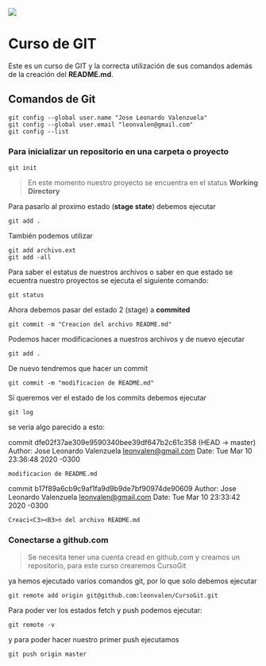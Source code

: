  ![](https://git-scm.com/images/logo@2x.png)
# Curso de GIT

Este es un curso de GIT y la correcta utilización de sus comandos además de la creación del **README.md**.

## Comandos de Git 

    git config --global user.name "Jose Leonardo Valenzuela"
    git config --global user.email "leonvalen@gmail.com"
    git config --list

### Para inicializar un repositorio en una carpeta o proyecto 
    git init

> En este momento nuestro proyecto se encuentra en el status **Working   
> Directory**

Para pasarlo al proximo estado (**stage state**) debemos ejecutar

    git add .
  
 También podemos utilizar 

    git add archivo.ext
	git add -all

 Para saber el estatus de nuestros archivos o saber en que estado se ecuentra nuestro proyectos se ejecuta el siguiente comando:

    git status

Ahora debemos pasar del estado 2 (stage) a **commited**

    git commit -m "Creacion del archivo README.md"

Podemos hacer modificaciones a nuestros archivos y de nuevo ejecutar 

    git add .

De nuevo tendremos que hacer un commit

    git commit -m "modificacion de README.md"

Si queremos ver el estado de los commits debemos ejecutar 

    git log
se veria algo parecido a esto:

commit dfe02f37ae309e9590340bee39df647b2c61c358 (HEAD -> master)
Author: Jose Leonardo Valenzuela <leonvalen@gmail.com>
Date:   Tue Mar 10 23:36:48 2020 -0300

    modificacion de README.md

commit b17f89a6cb9c9af1fa9d9b9de7bf90974de90609
Author: Jose Leonardo Valenzuela <leonvalen@gmail.com>
Date:   Tue Mar 10 23:33:42 2020 -0300

    Creaci<C3><B3>n del archivo README.md

### Conectarse a github.com 

> Se necesita tener una cuenta cread en github.com y creamos un repositorio, para este curso crearemos CursoGit

ya hemos ejecutado varios comandos git, por lo que solo debemos ejecutar

    git remote add origin git@github.com:leonvalen/CursoGit.git

Para poder ver los estados fetch y push podemos ejecutar:

    git remote -v

y para poder hacer nuestro primer push ejecutamos 

    git push origin master 

